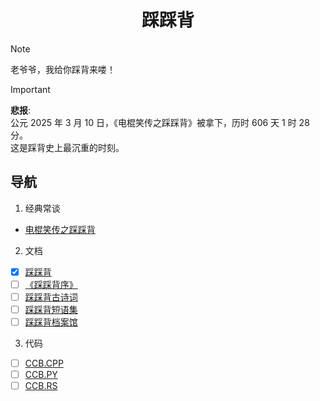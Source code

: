 <h1 align="center">踩踩背</h1>

> [!NOTE]
> 老爷爷，我给你踩背来喽！

> [!IMPORTANT]
> **悲报**:  
> 公元 2025 年 3 月 10 日，《电棍笑传之踩踩背》被拿下，历时 606 天 1 时 28 分。  
> 这是踩背史上最沉重的时刻。

## 导航
1. 经典常谈
  - [电棍笑传之踩踩背](img/ccb.mp4)
2. 文档
  - [x] [踩踩背](docs/ccb.md)
  - [ ] [《踩踩背序》](docs/ccbx.md)
  - [ ] [踩踩背古诗词](docs/ccb-poems.md)
  - [ ] [踩踩背短语集](docs/ccb-words.md)
  - [ ] [踩踩背档案馆](docs/ccb-archive.md)
3. 代码
  - [ ] [CCB.CPP](src/ccb.cpp)
  - [ ] [CCB.PY](src/ccb.py)
  - [ ] [CCB.RS](src/ccb.rs)
